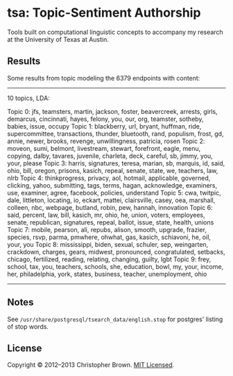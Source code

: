 # tsa: Topic-Sentiment Authorship

Tools built on computational linguistic concepts to accompany my research at the University of Texas at Austin.

## Results

Some results from topic modeling the 6379 endpoints with content:

---

10 topics, LDA:

Topic 0:
  jfs, teamsters, martin, jackson, foster, beavercreek, arrests, girls, demarcus, cincinnati, hayes, felony, you, our, org, teamster, sotheby, babies, issue, occupy
Topic 1:
  blackberry, url, bryant, huffman, ride, supercommittee, transactions, thunder, bluetooth, rand, populism, frost, gd, annie, newer, brooks, revenge, unwillingness, patricia, rosen
Topic 2:
  moveon, sumi, belmont, livestream, stewart, forefront, eagle, menu, copying, dalby, tavares, juvenile, charleta, deck, careful, sb, jimmy, you, your, please
Topic 3:
  harris, signatures, teresa, marian, sb, marquis, id, said, ohio, bill, oregon, prisons, kasich, repeal, senate, state, we, teachers, law, nlrb
Topic 4:
  thinkprogress, privacy, aol, hotmail, applicable, governed, clicking, yahoo, submitting, tags, terms, hagan, acknowledge, examiners, use, examiner, agree, facebook, policies, understand
Topic 5:
  cwa, twitpic, dale, littleton, locating, io, eckart, mattei, clairsville, casey, oea, marshall, colleen, nbc, webpage, butland, robin, pew, hannah, innovation
Topic 6:
  said, percent, law, bill, kasich, mr, ohio, he, union, voters, employees, senate, republican, signatures, repeal, ballot, issue, state, health, unions
Topic 7:
  mobile, pearson, ali, repubs, alison, smooth, upgrade, frazier, species, rsvp, parma, pmwhere, ohwhat, gas, kasich, schiavoni, he, oil, your, you
Topic 8:
  mississippi, biden, sexual, schuler, sep, weingarten, crackdown, charges, gears, midwest, pronounced, congratulated, setbacks, chicago, fertilized, reading, relating, changing, guilty, lgbt
Topic 9:
  frey, school, tax, you, teachers, schools, she, education, bowl, my, your, income, her, philadelphia, york, states, business, teacher, unemployment, ohio

---

## Notes

See `/usr/share/postgresql/tsearch_data/english.stop` for postgres' listing of stop words.

## License

Copyright © 2012–2013 Christopher Brown. [MIT Licensed](LICENSE).
